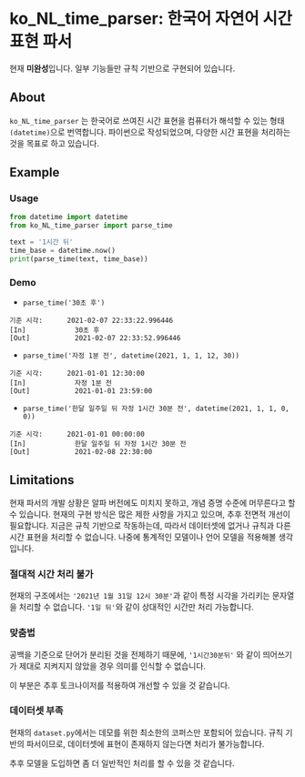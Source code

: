 # ko_NL_time_parser: 한국어 자연어 시간 표현 파서
현재 **미완성**입니다. 일부 기능들만 규칙 기반으로 구현되어 있습니다.
## About
```ko_NL_time_parser``` 는 한국어로 쓰여진 시간 표현을 컴퓨터가 해석할 수 있는 형태```(datetime)```으로 번역합니다. 파이썬으로 작성되었으며, 다양한 시간 표현을 처리하는 것을 목표로 하고 있습니다.

## Example
### Usage
```python
from datetime import datetime
from ko_NL_time_parser import parse_time

text = '1시간 뒤'
time_base = datetime.now()
print(parse_time(text, time_base))
```
### Demo
- ```parse_time('30초 후')```
```
기준 시각:      2021-02-07 22:33:22.996446
[In]            30초 후
[Out]           2021-02-07 22:33:52.996446
```
- ```parse_time('자정 1분 전', datetime(2021, 1, 1, 12, 30))```
```
기준 시각:      2021-01-01 12:30:00
[In]            자정 1분 전
[Out]           2021-01-01 23:59:00
```
- ```parse_time('한달 일주일 뒤 자정 1시간 30분 전', datetime(2021, 1, 1, 0, 0))```
```
기준 시각:      2021-01-01 00:00:00
[In]            한달 일주일 뒤 자정 1시간 30분 전
[Out]           2021-02-08 22:30:00
```

## Limitations
현재 파서의 개발 상황은 알파 버전에도 미치지 못하고, 개념 증명 수준에 머무른다고 할 수 있습니다. 
현재의 구현 방식은 많은 제한 사항을 가지고 있으며, 추후 전면적 개선이 필요합니다. 지금은 규칙 기반으로 작동하는데, 따라서 데이터셋에 없거나 규칙과 다른 시간 표현을 처리할 수 없습니다. 나중에 통계적인 모델이나 언어 모델을 적용해볼 생각입니다.

### 절대적 시간 처리 불가
현재의 구조에서는 ```'2021년 1월 31일 12시 30분'```과 같이 특정 시각을 가리키는 문자열을 처리할 수 없습니다. ```'1일 뒤'```와 같이 상대적인 시간만 처리 가능합니다.

### 맞춤법
공백을 기준으로 단어가 분리된 것을 전제하기 때문에, ```'1시간30분뒤'``` 와 같이 띄어쓰기가 제대로 지켜지지 않았을 경우 의미를 인식할 수 없습니다.

이 부분은 추후 토크나이저를 적용하여 개선할 수 있을 것 같습니다.

### 데이터셋 부족
현재의 ```dataset.py```에서는 데모를 위한 최소한의 코퍼스만 포함되어 있습니다. 규칙 기반의 파서이므로, 데이터셋에 표현이 존재하지 않는다면 처리가 불가능합니다. 

추후 모델을 도입하면 좀 더 일반적인 처리를 할 수 있을 것 같습니다.
